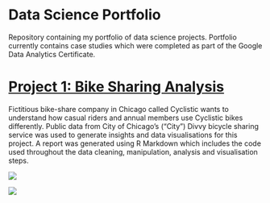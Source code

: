 # Data Science Portfolio 

Repository containing my portfolio of data science projects. Portfolio currently contains case studies which were completed as part of the Google Data Analytics Certificate.

# [Project 1: Bike Sharing Analysis](https://github.com/tsunheitai/Starter-projects/tree/main/Project%20-%20Bike%20Sharing%20Analysis)

Fictitious bike-share company in Chicago called Cyclistic wants to understand how casual riders and annual members use Cyclistic bikes differently. Public data from City of Chicago’s (“City”) Divvy bicycle sharing service was used to generate insights and data visualisations for this project. A report was generated using R Markdown which includes the code used throughout the data cleaning, manipulation, analysis and visualisation steps.

![](https://github.com/tsunheitai/data-science-portfolio/tree/main/images/average_ride_duration_by_membership_type.png)

![](https://github.com/tsunheitai/data-science-portfolio/tree/main/images/number_of_rides_by_membership_type.png)
